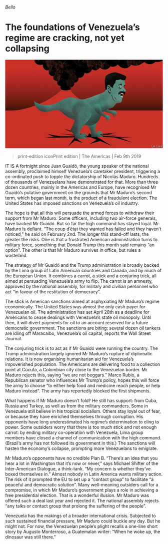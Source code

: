 ###### Bello

# The foundations of Venezuela’s regime are cracking, not yet collapsing 

![image](images/20190209_AMD002_0.jpg) 

> print-edition iconPrint edition | The Americas | Feb 9th 2019 

IT IS A fortnight since Juan Guaidó, the young speaker of the national assembly, proclaimed himself Venezuela’s caretaker president, triggering a co-ordinated push to topple the dictatorship of Nicolás Maduro. Hundreds of thousands of Venezuelans have demonstrated for that. More than three dozen countries, mainly in the Americas and Europe, have recognised Mr Guaidó’s putative government on the grounds that Mr Maduro’s second term, which began last month, is the product of a fraudulent election. The United States has imposed sanctions on Venezuela’s oil industry. 

The hope is that all this will persuade the armed forces to withdraw their support from Mr Maduro. Some officers, including two air-force generals, have backed Mr Guaidó. But so far the high command has stayed loyal. Mr Maduro is defiant. “The coup d’état they wanted has failed and they haven’t noticed,” he said on February 2nd. The longer this stand-off lasts, the greater the risks. One is that a frustrated American administration turns to military force, something that Donald Trump this month said remains “an option”. The other is that Mr Maduro survives in office, but rules a wasteland. 

The strategy of Mr Guaidó and the Trump administration is broadly backed by the Lima group of Latin American countries and Canada, and by much of the European Union. It combines a carrot, a stick and a conjuring trick, all aimed at persuading Venezuela’s army to flip. The carrot is an amnesty, approved by the national assembly, for military and civilian personnel who act “in favour of the restitution of democracy”. 

The stick is American sanctions aimed at asphyxiating Mr Maduro’s regime economically. The United States was almost the only cash payer for Venezuelan oil. The administration has set April 28th as a deadline for Americans to cease dealings with Venezuela’s state oil monopoly. Until then, it will divert payments for oil to an account reserved for a future democratic government. The sanctions are biting: several dozen oil tankers are idling off Maracaibo, Venezuela’s oil capital, reports the Wall Street Journal. 

The conjuring trick is to act as if Mr Guaidó were running the country. The Trump administration largely ignored Mr Maduro’s rupture of diplomatic relations. It is now organising humanitarian aid for Venezuela’s impoverished population. The Americans are delivering food to a collection point at Cúcuta, a Colombian city close to the Venezuelan border. Mr Maduro rejects this, saying “we are not beggars.” Marco Rubio, a Republican senator who influences Mr Trump’s policy, hopes this will force the army to choose “to either help food and medicine reach people, or help Maduro instead”. The army has reportedly blocked the first shipments. 

What happens if Mr Maduro doesn’t fold? He still has support: from Cuba, Russia and Turkey, as well as from the military commanders. Some in Venezuela still believe in his tropical socialism. Others stay loyal out of fear, or because they have enriched themselves through corruption. His opponents have long underestimated his regime’s determination to cling to power. Some outsiders worry that there is too much stick and not enough carrot: by ending military co-operation with Venezuela, Lima group members have closed a channel of communication with the high command. (Brazil’s army has not followed its government in this.) The sanctions will hasten the economy’s collapse, prompting more Venezuelans to emigrate. 

Mr Maduro’s opponents have no credible Plan B. “There’s an idea that you hear a lot in Washington that it’s now or never,” says Michael Shifter of the Inter-American Dialogue, a think-tank. “My concern is whether they’ve boxed themselves in.” Almost nobody in Latin America wants military action. The risk of it prompted the EU to set up a “contact group” to facilitate “a peaceful and democratic solution”. Many well-meaning outsiders call for a compromise, in which Mr Maduro’s government plays a role in achieving a free presidential election. That is a wonderful illusion. Mr Maduro was offered such a deal last year and rejected it. The national assembly rejects “any talks or contact group that prolong the suffering of the people”. 

Venezuela has the makings of a broader international crisis. Subjected to such sustained financial pressure, Mr Maduro could buckle any day. But he might not. For now, the Venezuelan people’s plight recalls a one-line short story by Augusto Monterroso, a Guatemalan writer: “When he woke up, the dinosaur was still there.” 

